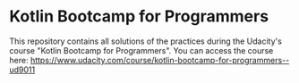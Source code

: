 # Kotlin Bootcamp for Programmers
This repository contains all solutions of the practices during the Udacity's course "Kotlin Bootcamp for Programmers".
You can access the course here:
https://www.udacity.com/course/kotlin-bootcamp-for-programmers--ud9011
